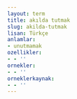 ```yaml
---
layout: term
title: akılda tutmak
slug: akilda-tutmak
lisan: Türkçe
anlamlar:
- unutmamak
ozellikler:
- - ''
ornekler:
- - ''
orneklerkaynak:
- - ''
---
```

